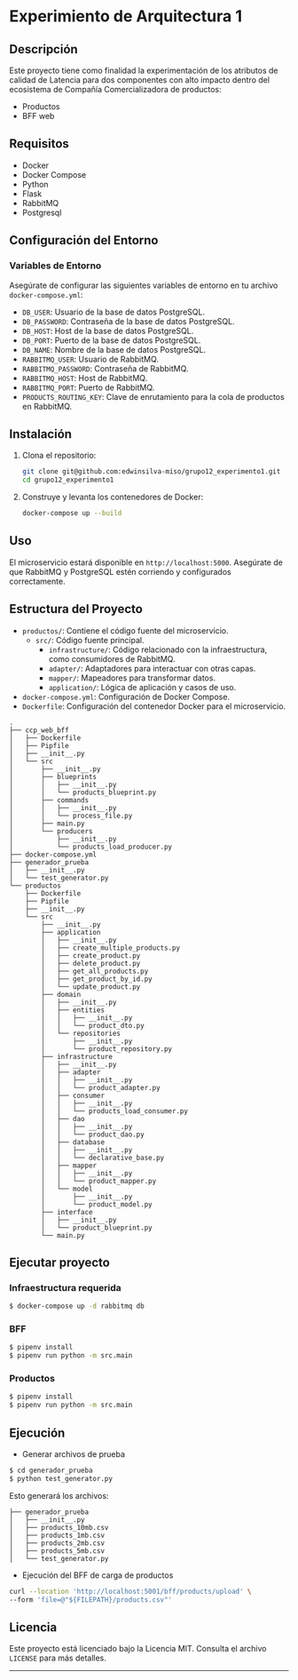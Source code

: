 # Experimiento de Arquitectura 1

## Descripción

Este proyecto tiene como finalidad la experimentación de los atributos de calidad de Latencia para dos componentes con alto impacto dentro del ecosistema de Compañía Comercializadora de productos:

- Productos
- BFF web

## Requisitos

- Docker
- Docker Compose
- Python
- Flask
- RabbitMQ
- Postgresql

## Configuración del Entorno

### Variables de Entorno

Asegúrate de configurar las siguientes variables de entorno en tu archivo `docker-compose.yml`:

- `DB_USER`: Usuario de la base de datos PostgreSQL.
- `DB_PASSWORD`: Contraseña de la base de datos PostgreSQL.
- `DB_HOST`: Host de la base de datos PostgreSQL.
- `DB_PORT`: Puerto de la base de datos PostgreSQL.
- `DB_NAME`: Nombre de la base de datos PostgreSQL.
- `RABBITMQ_USER`: Usuario de RabbitMQ.
- `RABBITMQ_PASSWORD`: Contraseña de RabbitMQ.
- `RABBITMQ_HOST`: Host de RabbitMQ.
- `RABBITMQ_PORT`: Puerto de RabbitMQ.
- `PRODUCTS_ROUTING_KEY`: Clave de enrutamiento para la cola de productos en RabbitMQ.

## Instalación

1. Clona el repositorio:

   ```sh
   git clone git@github.com:edwinsilva-miso/grupo12_experimento1.git
   cd grupo12_experimento1
   ```

2. Construye y levanta los contenedores de Docker:

   ```sh
   docker-compose up --build
   ```

## Uso

El microservicio estará disponible en `http://localhost:5000`. Asegúrate de que RabbitMQ y PostgreSQL estén corriendo y configurados correctamente.

## Estructura del Proyecto

- `productos/`: Contiene el código fuente del microservicio.
  - `src/`: Código fuente principal.
    - `infrastructure/`: Código relacionado con la infraestructura, como consumidores de RabbitMQ.
    - `adapter/`: Adaptadores para interactuar con otras capas.
    - `mapper/`: Mapeadores para transformar datos.
    - `application/`: Lógica de aplicación y casos de uso.
- `docker-compose.yml`: Configuración de Docker Compose.
- `Dockerfile`: Configuración del contenedor Docker para el microservicio.

```
.
├── ccp_web_bff
│   ├── Dockerfile
│   ├── Pipfile
│   ├── __init__.py
│   └── src
│       ├── __init__.py
│       ├── blueprints
│       │   ├── __init__.py
│       │   └── products_blueprint.py
│       ├── commands
│       │   ├── __init__.py
│       │   └── process_file.py
│       ├── main.py
│       └── producers
│           ├── __init__.py
│           └── products_load_producer.py
├── docker-compose.yml
├── generador_prueba
│   ├── __init__.py
│   └── test_generator.py
└── productos
    ├── Dockerfile
    ├── Pipfile
    ├── __init__.py
    └── src
        ├── __init__.py
        ├── application
        │   ├── __init__.py
        │   ├── create_multiple_products.py
        │   ├── create_product.py
        │   ├── delete_product.py
        │   ├── get_all_products.py
        │   ├── get_product_by_id.py
        │   └── update_product.py
        ├── domain
        │   ├── __init__.py
        │   ├── entities
        │   │   ├── __init__.py
        │   │   └── product_dto.py
        │   └── repositories
        │       ├── __init__.py
        │       └── product_repository.py
        ├── infrastructure
        │   ├── __init__.py
        │   ├── adapter
        │   │   ├── __init__.py
        │   │   └── product_adapter.py
        │   ├── consumer
        │   │   ├── __init__.py
        │   │   └── products_load_consumer.py
        │   ├── dao
        │   │   ├── __init__.py
        │   │   └── product_dao.py
        │   ├── database
        │   │   ├── __init__.py
        │   │   └── declarative_base.py
        │   ├── mapper
        │   │   ├── __init__.py
        │   │   └── product_mapper.py
        │   └── model
        │       ├── __init__.py
        │       └── product_model.py
        ├── interface
        │   ├── __init__.py
        │   └── product_blueprint.py
        └── main.py

```

## Ejecutar proyecto

### Infraestructura requerida

```bash
$ docker-compose up -d rabbitmq db
```

### BFF

```bash
$ pipenv install
$ pipenv run python -m src.main
```

### Productos

```bash
$ pipenv install
$ pipenv run python -m src.main
```


## Ejecución

- Generar archivos de prueba

```bash
$ cd generador_prueba
$ python test_generator.py
```
Esto generará los archivos:

```
├── generador_prueba
│   ├── __init__.py
│   ├── products_10mb.csv
│   ├── products_1mb.csv
│   ├── products_2mb.csv
│   ├── products_5mb.csv
│   └── test_generator.py

```

- Ejecución del BFF de carga de productos

```bash
curl --location 'http://localhost:5001/bff/products/upload' \
--form 'file=@"${FILEPATH}/products.csv"'
```

## Licencia

Este proyecto está licenciado bajo la Licencia MIT. Consulta el archivo `LICENSE` para más detalles.

---